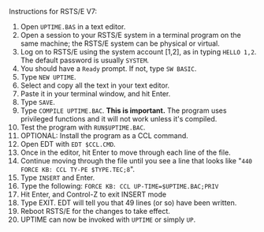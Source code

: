 Instructions for RSTS/E V7:

1. Open `UPTIME.BAS` in a text editor.
2. Open a session to your RSTS/E system in a terminal program on the same machine; the RSTS/E system can be physical or virtual.
3. Log on to RSTS/E using the system account [1,2], as in typing `HELLO 1,2`.  The default password is usually `SYSTEM`.
4. You should have a `Ready` prompt.  If not, type `SW BASIC`.
5. Type `NEW UPTIME`.
6. Select and copy all the text in your text editor.
7. Paste it in your terminal window, and hit Enter.
8. Type `SAVE`.
9. Type `COMPILE UPTIME.BAC`.  **This is important.** The program uses privileged functions and it will not work unless it's compiled.
10. Test the program with `RUN$UPTIME.BAC`.
11. OPTIONAL:  Install the program as a CCL command.
12. Open EDT with `EDT $CCL.CMD`.
13. Once in the editor, hit Enter to move through each line of the file.
14. Continue moving through the file until you see a line that looks like "`440    FORCE KB: CCL TY-PE $TYPE.TEC;8`".
15. Type `INSERT` and Enter.
16. Type the following: `FORCE KB: CCL UP-TIME=$UPTIME.BAC;PRIV`
17. Hit Enter, and Control-Z to exit INSERT mode
18. Type EXIT. EDT will tell you that 49 lines (or so) have been written.
19. Reboot RSTS/E for the changes to take effect.
20. UPTIME can now be invoked with `UPTIME` or simply `UP`.

